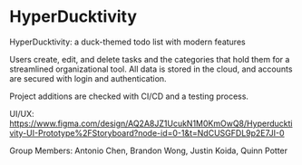 # HyperDucktivity

HyperDucktivity: a duck-themed todo list with modern features

Users create, edit, and delete tasks and the categories that hold them for a streamlined organizational tool. All data is stored in the cloud, and accounts are secured with login and authentication. 

Project additions are checked with CI/CD and a testing process. 

UI/UX: https://www.figma.com/design/AQ2A8JZ1UcukN1M0KmOwQ8/Hyperducktivity-UI-Prototype%2FStoryboard?node-id=0-1&t=NdCUSGFDL9p2E7JI-0

Group Members: Antonio Chen, Brandon Wong, Justin Koida, Quinn Potter

